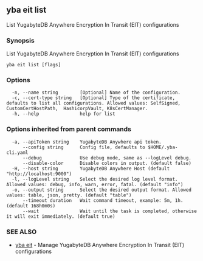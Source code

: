 ## yba eit list

List YugabyteDB Anywhere Encryption In Transit (EIT) configurations

### Synopsis

List YugabyteDB Anywhere Encryption In Transit (EIT) configurations

```
yba eit list [flags]
```

### Options

```
  -n, --name string        [Optional] Name of the configuration.
  -c, --cert-type string   [Optional] Type of the certificate, defaults to list all configurations. Allowed values: SelfSigned, CustomCertHostPath,  HashicorpVault, K8sCertManager.
  -h, --help               help for list
```

### Options inherited from parent commands

```
  -a, --apiToken string    YugabyteDB Anywhere api token.
      --config string      Config file, defaults to $HOME/.yba-cli.yaml
      --debug              Use debug mode, same as --logLevel debug.
      --disable-color      Disable colors in output. (default false)
  -H, --host string        YugabyteDB Anywhere Host (default "http://localhost:9000")
  -l, --logLevel string    Select the desired log level format. Allowed values: debug, info, warn, error, fatal. (default "info")
  -o, --output string      Select the desired output format. Allowed values: table, json, pretty. (default "table")
      --timeout duration   Wait command timeout, example: 5m, 1h. (default 168h0m0s)
      --wait               Wait until the task is completed, otherwise it will exit immediately. (default true)
```

### SEE ALSO

* [yba eit](yba_eit.md)	 - Manage YugabyteDB Anywhere Encryption In Transit (EIT) configurations

